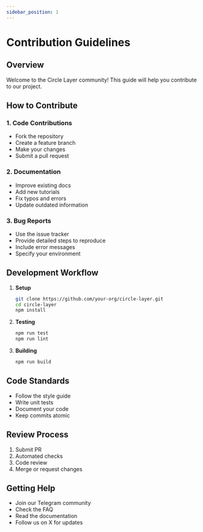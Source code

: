 ```yaml
---
sidebar_position: 1
---
```


# Contribution Guidelines

## Overview

Welcome to the Circle Layer community! This guide will help you contribute to our project.

## How to Contribute

### 1. Code Contributions
- Fork the repository
- Create a feature branch
- Make your changes
- Submit a pull request

### 2. Documentation
- Improve existing docs
- Add new tutorials
- Fix typos and errors
- Update outdated information

### 3. Bug Reports
- Use the issue tracker
- Provide detailed steps to reproduce
- Include error messages
- Specify your environment

## Development Workflow

1. **Setup**
   ```bash
   git clone https://github.com/your-org/circle-layer.git
   cd circle-layer
   npm install

2. **Testing**
   ```bash
   npm run test
   npm run lint

3. **Building**
   ```bash
   npm run build

## Code Standards

- Follow the style guide
- Write unit tests
- Document your code
- Keep commits atomic

## Review Process

1. Submit PR
2. Automated checks
3. Code review
4. Merge or request changes

## Getting Help

- Join our Telegram community
- Check the FAQ
- Read the documentation
- Follow us on X for updates